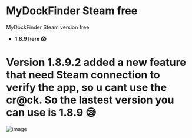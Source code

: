 # MyDockFinder Steam free
MyDockFinder Steam version free
- **1.8.9 here 😱**
# Version 1.8.9.2 added a new feature that need Steam connection to verify the app, so u cant use the cr@ck. So the lastest version you can use is 1.8.9 😪
![image](https://user-images.githubusercontent.com/93564256/186126092-114e97bb-c344-421b-ab78-29e83c4d6b09.png)
